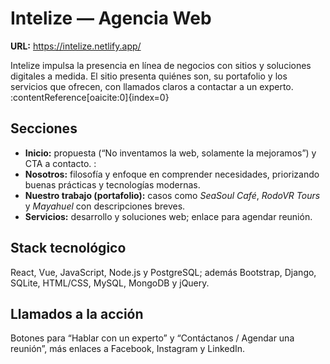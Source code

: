 # Intelize — Agencia Web

**URL:** https://intelize.netlify.app/

Intelize impulsa la presencia en línea de negocios con sitios y soluciones digitales a medida. El sitio presenta quiénes son, su portafolio y los servicios que ofrecen, con llamados claros a contactar a un experto. :contentReference[oaicite:0]{index=0}

## Secciones
- **Inicio:** propuesta (“No inventamos la web, solamente la mejoramos”) y CTA a contacto. :
- **Nosotros:** filosofía y enfoque en comprender necesidades, priorizando buenas prácticas y tecnologías modernas. 
- **Nuestro trabajo (portafolio):** casos como *SeaSoul Café*, *RodoVR Tours* y *Mayahuel* con descripciones breves. 
- **Servicios:** desarrollo y soluciones web; enlace para agendar reunión. 

## Stack tecnológico
React, Vue, JavaScript, Node.js y PostgreSQL; además Bootstrap, Django, SQLite, HTML/CSS, MySQL, MongoDB y jQuery. 

## Llamados a la acción
Botones para “Hablar con un experto” y “Contáctanos / Agendar una reunión”, más enlaces a Facebook, Instagram y LinkedIn. 

#
